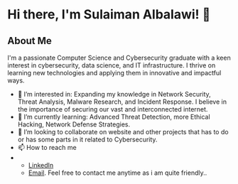 # Hi there, I'm Sulaiman Albalawi! 👋

## About Me
I'm a passionate Computer Science and Cybersecurity graduate with a keen interest in cybersecurity, data science, and IT infrastructure. I thrive on learning new technologies and applying them in innovative and impactful ways.
- 👀 I’m interested in: Expanding my knowledge in Network Security, Threat Analysis, Malware Research, and Incident Response. I believe in the importance of securing our vast and interconnected internet.
- 🌱 I’m currently learning: Advanced Threat Detection, more Ethical Hacking, Network Defense Strategies.
- 💞️ I’m looking to collaborate on website and other projects that has to do or has some parts in it related to Cybersecurity.
- 📫 How to reach me
- - [LinkedIn]([https://www.linkedin.com/in/your-linkedin-profile](https://www.linkedin.com/in/sulaimanalbalawi/))
  - [Email](sulaiman.alar@gmail.com).
 Feel free to contact me anytime as i am quite friendly..

